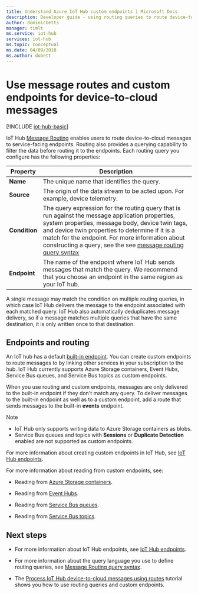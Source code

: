 ```yaml
---
title: Understand Azure IoT Hub custom endpoints | Microsoft Docs
description: Developer guide - using routing queries to route device-to-cloud messages to custom endpoints.
author: dominicbetts
manager: timlt
ms.service: iot-hub
services: iot-hub
ms.topic: conceptual
ms.date: 04/09/2018
ms.author: dobett
---
```


# Use message routes and custom endpoints for device-to-cloud messages

[!INCLUDE [iot-hub-basic](../../includes/iot-hub-basic-partial.md)]

IoT Hub [Message Routing](iot-hub-devguide-routing-query-syntax.md) enables users to route device-to-cloud messages to service-facing endpoints. Routing also provides a querying capability to filter the data before routing it to the endpoints. Each routing query you configure has the following properties:

| Property      | Description |
| ------------- | ----------- |
| **Name**      | The unique name that identifies the query. |
| **Source**    | The origin of the data stream to be acted upon. For example, device telemetry. |
| **Condition** | The query expression for the routing query that is run against the message application properties, system properties, message body, device twin tags, and device twin properties to determine if it is a match for the endpoint. For more information about constructing a query, see the see [message routing query syntax](iot-hub-devguide-routing-query-syntax.md) |
| **Endpoint**  | The name of the endpoint where IoT Hub sends messages that match the query. We recommend that you choose an endpoint in the same region as your IoT hub. |

A single message may match the condition on multiple routing queries, in which case IoT Hub delivers the message to the endpoint associated with each matched query. IoT Hub also automatically deduplicates message delivery, so if a message matches multiple queries that have the same destination, it is only written once to that destination.

## Endpoints and routing

An IoT hub has a default [built-in endpoint](iot-hub-devguide-messages-read-builtin.md). You can create custom endpoints to route messages to by linking other services in your subscription to the hub. IoT Hub currently supports Azure Storage containers, Event Hubs, Service Bus queues, and Service Bus topics as custom endpoints.

When you use routing and custom endpoints, messages are only delivered to the built-in endpoint if they don't match any query. To deliver messages to the built-in endpoint as well as to a custom endpoint, add a route that sends messages to the built-in **events** endpoint.

> [!NOTE]
> * IoT Hub only supports writing data to Azure Storage containers as blobs.
> * Service Bus queues and topics with **Sessions** or **Duplicate Detection** enabled are not supported as custom endpoints.

For more information about creating custom endpoints in IoT Hub, see [IoT Hub endpoints](iot-hub-devguide-endpoints.md).

For more information about reading from custom endpoints, see:

* Reading from [Azure Storage containers](../storage/blobs/storage-blobs-introduction.md).

* Reading from [Event Hubs](../event-hubs/event-hubs-csharp-ephcs-getstarted.md).

* Reading from [Service Bus queues](../service-bus-messaging/service-bus-dotnet-get-started-with-queues.md).

* Reading from [Service Bus topics](../service-bus-messaging/service-bus-dotnet-how-to-use-topics-subscriptions.md).

## Next steps

* For more information about IoT Hub endpoints, see [IoT Hub endpoints](iot-hub-devguide-endpoints.md).

* For more information about the query language you use to define routing queries, see [Message Routing query syntax](iot-hub-devguide-routing-query-syntax.md).

* The [Process IoT Hub device-to-cloud messages using routes](tutorial-routing.md) tutorial shows you how to use routing queries and custom endpoints.